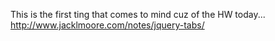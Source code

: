 This is the first ting that comes to mind cuz of the HW today...
http://www.jacklmoore.com/notes/jquery-tabs/
